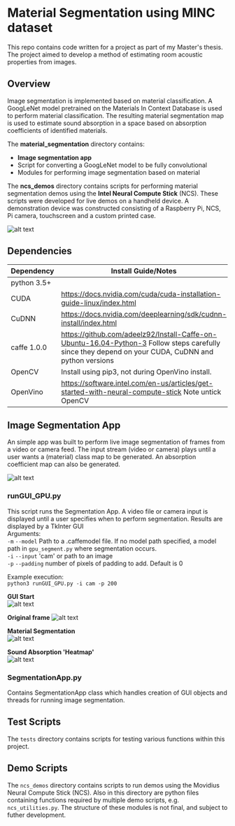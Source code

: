# Material Segmentation using MINC dataset
This repo contains code written for a project as part of my Master's thesis. 
The project aimed to develop a method of estimating room acoustic properties from images. 

## Overview

Image segmentation is implemented based on material classification. 
A GoogLeNet model pretrained on the Materials In Context Database is used to perform material classification. 
The resulting material segmentation map is used to estimate sound absorption in a space based on absorption coefficients of identified materials.

The **material_segmentation** directory contains:
* **Image segmentation app**
* Script for converting a GoogLeNet model to be fully convolutional
* Modules for performing image segmentation based on material

The **ncs_demos** directory contains scripts for performing material segmentation demos using the **Intel Neural Compute Stick** (NCS). 
These scripts were developed for live demos on a handheld device. 
A demonstration device was constructed consisting of a Raspberry Pi, NCS, Pi camera, touchscreen and a custom printed case.

![alt text](https://github.com/aoifemcdonagh/material-segmentation/blob/master/src/pictures/demo_setup.png "demo setup")

## Dependencies

Dependency | Install Guide/Notes
-----------|--------------
python 3.5+ |
CUDA | https://docs.nvidia.com/cuda/cuda-installation-guide-linux/index.html
CuDNN | https://docs.nvidia.com/deeplearning/sdk/cudnn-install/index.html
caffe 1.0.0 | https://github.com/adeelz92/Install-Caffe-on-Ubuntu-16.04-Python-3 Follow steps carefully since they depend on your CUDA, CuDNN and python versions
OpenCV | Install using pip3, not during OpenVino install.
OpenVino | https://software.intel.com/en-us/articles/get-started-with-neural-compute-stick Note untick OpenCV


## Image Segmentation App
An simple app was built to perform live image segmentation of frames from a video or camera feed.
The input stream (video or camera) plays until a user wants a (material) class map to be generated.
An absorption coefficient map can also be generated.

![alt text](https://github.com/aoifemcdonagh/material-segmentation/blob/master/src/pictures/live_image_workflow.png "start up")

### runGUI_GPU.py  
This script runs the Segmentation App. 
A video file or camera input is displayed until a user specifies when to perform segmentation. 
Results are displayed by a TkInter GUI  
Arguments:  
   `-m` `--model` Path to a .caffemodel file. If no model path specified, a model path in `gpu_segment.py` where segmentation occurs.  
   `-i` `--input` 'cam' or path to an image  
   `-p` `--padding` number of pixels of padding to add. Default is 0 
   
Example execution:  
`python3 runGUI_GPU.py -i cam -p 200`

**GUI Start**   
![alt text](https://github.com/aoifemcdonagh/material-segmentation/blob/master/src/pictures/start.png "start up")

**Original frame**
![alt text](https://github.com/aoifemcdonagh/material-segmentation/blob/master/src/pictures/demo_table.png "demo original frame")  

**Material Segmentation**  
![alt text](https://github.com/aoifemcdonagh/material-segmentation/blob/master/src/pictures/demo_table_material.png "demo material segmentation")  

**Sound Absorption 'Heatmap'**  
![alt text](https://github.com/aoifemcdonagh/material-segmentation/blob/master/src/pictures/demo_table_abs.png "demo sound absorption heatmaps")  

### SegmentationApp.py  
Contains SegmentationApp class which handles creation of GUI objects and threads for running image segmentation.

## Test Scripts 
The `tests` directory contains scripts for testing various functions within this project.

## Demo Scripts
The `ncs_demos` directory contains scripts to run demos using the Movidius Neural Compute Stick (NCS). Also in this directory are python files containing functions required by multiple demo scripts, e.g. `ncs_utilities.py`. The structure of these modules is not final, and subject to futher development.
